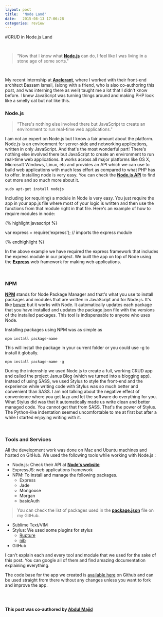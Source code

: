 ```yaml
---
layout: post
title:  "Node Land"
date:   2015-08-13 17:06:28
categories: review
---
```

#CRUD in Node.js Land

<br />

>"Now that I know what **[Node.js](nodejs.org)** can do, I feel like I  was living in a stone age of some sorts."

<br />

My recent internship at **[Axelerant](axelerant.com)**, where I worked with their front-end architect Bassam Ismail, (along with a friend, who is also co-authoring this post, and was interning there as well) taught me a lot that I didn't know before. I knew JavaScript was turning things around and making PHP look like a smelly cat but not like this. 


### Node.js


>"There's nothing else involved there but JavaScript to create an environment to run real-time web applications."



I am not an expert on Node.js but I know a fair amount about the platform. Node.js is an environment for server-side and networking applications, written in only JavaScript. And that's the most wonderful part! There's nothing else involved there but JavaScript to create an environment to run real-time web applications. It works across all major platforms like OS X, Microsoft Windows, Linux, etc and provides an API which we can use to build web applications with much less effort as compared to what PHP has to offer.  Installing node is very easy. You can check the **[Node.js API](https://nodejs.org/api/)** to find out more and so much more about it.

`sudo apt-get install nodejs`

Including (or requiring) a module in Node is very easy. You just require the app in your app.js file where most of your logic is written and then use the functions from that module right in that file. Here's an example of how to require modules in node:

{% highlight javascript %}

var express = require('express');
// imports the express module

{% endhighlight %}

In the above example we have required the express framework that includes the express module in our project. 
We built the app on top of Node using the **[Express](http://expressjs.com/)** web framework for making web applications. 

<br />

### NPM


**[NPM](npmjs.com)** stands for Node Package Manager and that's what you use to install packages and modules that are written in JavaScript and for Node.js. It's like [bower](bower.io) but it works with Node. It automatically updates each package that you have installed and updates the package.json file with the versions of the installed packages.
This tool is indispensable to anyone who uses Node. 

Installing packages using NPM was as simple as 

`npm install package-name`

This will install the package in your current folder or you could use -g to install it globally. 

`npm install package-name -g`

During the internship we used Node.js to create a full, working CRUD app and called the project Janus Blog (which we turned into a blogging app). Instead of using SASS, we used Stylus to style the front-end and the experience while writing code with Stylus was so much better and convenient than SASS. I am not talking about the negative effect of convenience where you get lazy and let the software do everything for you. What Stylus did was that it automatically made us write clean and better managed code. You cannot get that from SASS. That's the power of Stylus. The Python-like indentation seemed uncomfortable to me at first but after a while I started enjoying writing with it.

<br />

### Tools and Services

All the development work was done on Mac and Ubuntu machines and hosted on GitHub. We used the following tools while working with Node.js : 

- Node.js: Check their API at **[Node's website](nodejs.org)**
- ExpressJS: web applications framework 
- NPM: To install and manage the following packages. 
    * Express
    * Jade
    * Mongoose
    * Morgan
    * basicAuth

>You can check the list of packages used in the **[package.json](https://github.com/adamfredie/blogger/blob/master/package.json)** 
>file on my GitHub.

- Sublime Text/VIM 
- Stylus: We used some plugins for stylus
    * [Rupture](https://github.com/jenius/rupture)
    * [nib](https://github.com/tj/nib)
- GitHub

I can't explain each and every tool and module that we used for the sake of this post. You can google all of them and find amazing documentation explaining everything.

The code base for the app we created is [available here](https://github.com/adamfredie/blogger) on Github and can be used straight from there without any changes unless you want to fork and improve the app.


<br />
<br />

**This post was co-authored by [Abdul Majid](https://twitter.com/maajidz)**

<!-- #80bd01 Node -->
<!-- #f26922 Ax -->
